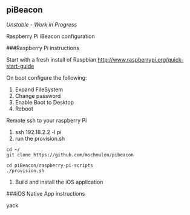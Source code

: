 
piBeacon
---

*Unstable* - *Work in Progress*

Raspberry Pi iBeacon configuration


###Raspberry Pi instructions

Start with a fresh install of Raspbian http://www.raspberrypi.org/quick-start-guide

On boot configure the following:

1. Expand FileSystem
1. Change password
1. Enable Boot to Desktop
1. Reboot

Remote ssh to your raspberry Pi

1. ssh 192.18.2.2 -l pi
1. run the provision.sh 
```
cd ~/
git clone https://github.com/mschmulen/pibeacon

cd piBeacon/raspberry-pi-scripts
./provision.sh
```
1. Build and install the iOS application

###iOS Native App instructions

yack



